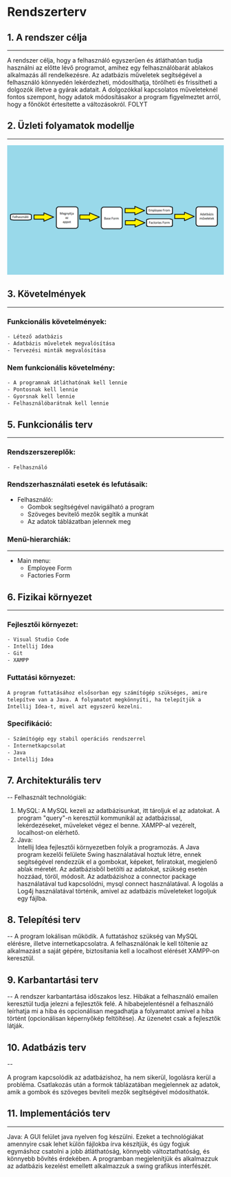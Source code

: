 # Rendszerterv

## 1. A rendszer célja
---

A rendszer célja, hogy a felhasználó egyszerűen és átláthatóan tudja használni az előtte lévő programot, amihez egy
felhasználóbarát ablakos alkalmazás áll rendelkezésre. Az adatbázis műveletek segítségével a felhasználó könnyedén
lekérdezheti, módosíthatja, törölheti és frissítheti a dolgozók illetve a gyárak adatait. A dolgozókkal kapcsolatos
műveleteknél fontos szempont, hogy adatok módosításakor a program figyelmeztet arról, hogy a főnököt értesítette a
változásokról. 
FOLYT

## 2. Üzleti folyamatok modellje
---
![Image](https://github.com/tcwzgo/ProgTech_Project/blob/main/pictures/uzletifolyamatok.png)

## 3. Követelmények
---
### Funkcionális követelmények:
    - Létező adatbázis
    - Adatbázis műveletek megvalósítása
    - Tervezési minták megvalósítása

### Nem funkcionális követelmény:
    - A programnak átláthatónak kell lennie
    - Pontosnak kell lennie
    - Gyorsnak kell lennie
    - Felhasználóbarátnak kell lennie

## 5. Funkcionális terv
---
### Rendszerszereplők:
    - Felhasználó

### Rendszerhasználati esetek és lefutásaik:

* Felhasználó:
    - Gombok segítségével navigálható a program
    - Szöveges bevitelő mezők segítik a munkát
    - Az adatok táblázatban jelennek meg

### Menü-hierarchiák:
---

* Main menu:
    - Employee Form
    - Factories Form

## 6. Fizikai környezet
---
### Fejlesztői környezet:
    - Visual Studio Code
    - Intellij Idea
    - Git
    - XAMPP

### Futtatási környezet:
    A program futtatásához elsősorban egy számítógép szükséges, amire telepítve van a Java. A folyamatot megkönnyíti, ha telepítjük a Intellij Idea-t, mivel azt egyszerű kezelni.

### Specifikáció:
    - Számítógép egy stabil operációs rendszerrel
    - Internetkapcsolat
    - Java
    - Intellij Idea

## 7. Architekturális terv
--
Felhasznált technológiák:
 1. MySQL:
    A MySQL kezeli az adatbázisunkat, itt tároljuk el az adatokat.
    A program "query"-n keresztül kommunikál az adatbázissal, lekérdezéseket, müveleket végez el benne.
    XAMPP-al vezérelt, localhost-on elérhető.
2.  Java:   
    Intellij Idea fejlesztői környezetben folyik a programozás.
    A Java program kezelői felülete Swing használatával hoztuk létre, ennek segítségével rendezzük el a gombokat, képeket, feliratokat, megjelenő ablak méretét.
    Az adatbázisből betölti az adatokat, szükség esetén hozzáad, töröl, módosít.
    Az adatbázishoz a connector package használatával tud kapcsolódni, mysql connect használatával.
    A logolás a Log4j használatával történik, amivel az adatbázis műveleteket logoljuk egy fájlba.

## 8. Telepítési terv
--
A program lokálisan működik.
A futtatáshoz szükség van MySQL elérésre, illetve internetkapcsolatra.
A felhasználónak le kell töltenie az alkalmazást a saját gépére, biztosítania kell a localhost elérését XAMPP-on keresztül.

## 9. Karbantartási terv
--
A rendszer karbantartása időszakos lesz. Hibákat a felhasználó emailen keresztül tudja jelezni a fejlesztők felé.
A hibabejelentésnél a felhasználó leírhatja mi a hiba és opcionálisan megadhatja a folyamatot amivel a hiba történt (opcionálisan képernyőkép feltöltése). Az üzenetet csak a fejlesztők látják.

## 10. Adatbázis terv
--

A program kapcsolódik az adatbázishoz, ha nem sikerül, logolásra kerül a probléma.
Csatlakozás után a formok táblázatában megjelennek az adatok, amik a gombok és
szöveges beviteli mezők segítségével módosíthatók.

## 11. Implementációs terv
---
Java: A GUI felület java nyelven fog készülni. Ezeket a technológiákat amennyire csak lehet külön fájlokba írva készítjük, és úgy fogjuk egymáshoz csatolni a jobb átláthatóság, könnyebb változtathatóság, és könnyebb bővítés érdekében. A programban megjelenítjük és alkalmazzuk az adatbázis kezelést emellett alkalmazzuk a swing
grafikus interfészét.